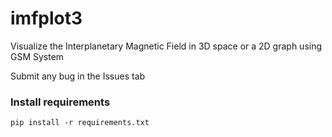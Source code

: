 # imfplot3
Visualize the Interplanetary Magnetic Field in 3D space or a 2D graph using GSM System

Submit any bug in the Issues tab

### Install requirements
```
pip install -r requirements.txt
```
